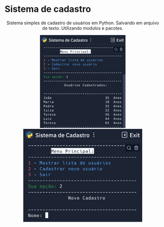 # Sistema de cadastro

<div align="center">

Sistema simples de cadastro de usuários em Python. Salvando em arquivo de texto. Utilizando modulos e pacotes.

<img src="prints/cadastro2.jpg" height="300">  <img src="prints/cadastro3.jpg" height="300">

</div>
